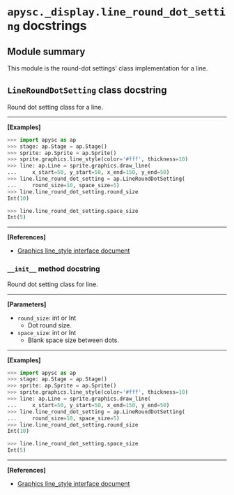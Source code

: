 # `apysc._display.line_round_dot_setting` docstrings

## Module summary

This module is the round-dot settings' class implementation for a line.

## `LineRoundDotSetting` class docstring

Round dot setting class for a line.<hr>

**[Examples]**

```py
>>> import apysc as ap
>>> stage: ap.Stage = ap.Stage()
>>> sprite: ap.Sprite = ap.Sprite()
>>> sprite.graphics.line_style(color='#fff', thickness=10)
>>> line: ap.Line = sprite.graphics.draw_line(
...     x_start=50, y_start=50, x_end=150, y_end=50)
>>> line.line_round_dot_setting = ap.LineRoundDotSetting(
...     round_size=10, space_size=5)
>>> line.line_round_dot_setting.round_size
Int(10)

>>> line.line_round_dot_setting.space_size
Int(5)
```

<hr>

**[References]**

- [Graphics line_style interface document](https://simon-ritchie.github.io/apysc/en/graphics_line_style.html)

### `__init__` method docstring

Round dot setting class for line.<hr>

**[Parameters]**

- `round_size`: int or Int
  - Dot round size.
- `space_size`: int or Int
  - Blank space size between dots.

<hr>

**[Examples]**

```py
>>> import apysc as ap
>>> stage: ap.Stage = ap.Stage()
>>> sprite: ap.Sprite = ap.Sprite()
>>> sprite.graphics.line_style(color='#fff', thickness=10)
>>> line: ap.Line = sprite.graphics.draw_line(
...     x_start=50, y_start=50, x_end=150, y_end=50)
>>> line.line_round_dot_setting = ap.LineRoundDotSetting(
...     round_size=10, space_size=5)
>>> line.line_round_dot_setting.round_size
Int(10)

>>> line.line_round_dot_setting.space_size
Int(5)
```

<hr>

**[References]**

- [Graphics line_style interface document](https://simon-ritchie.github.io/apysc/en/graphics_line_style.html)